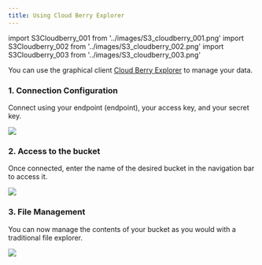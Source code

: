 ```yaml
---
title: Using Cloud Berry Explorer
---
```

import S3Cloudberry_001 from '../images/S3_cloudberry_001.png'
import S3Cloudberry_002 from '../images/S3_cloudberry_002.png'
import S3Cloudberry_003 from '../images/S3_cloudberry_003.png'

You can use the graphical client [Cloud Berry Explorer](https://www.msp360.com/explorer/) to manage your data.

### 1. Connection Configuration

Connect using your endpoint (endpoint), your access key, and your secret key.

<img src={S3Cloudberry_001} />

### 2. Access to the bucket

Once connected, enter the name of the desired bucket in the navigation bar to access it.

<img src={S3Cloudberry_002} />

### 3. File Management

You can now manage the contents of your bucket as you would with a traditional file explorer.

<img src={S3Cloudberry_003} />
